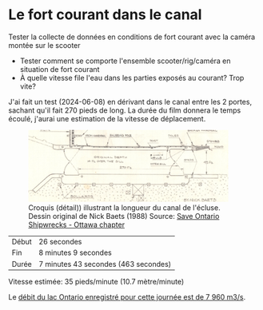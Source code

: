 # Le fort courant dans le canal

Tester la collecte de données en conditions de fort courant avec la caméra montée sur le scooter

- Tester comment se comporte l'ensemble scooter/rig/caméra en situation de fort courant
- À quelle vitesse file l'eau dans les parties exposés au courant? Trop vite?

J'ai fait un test (2024-06-08) en dérivant dans le canal entre les 2 portes, sachant qu'il fait 270 pieds de long. La durée du film donnera le temps écoulé, j'aurai une estimation de la vitesse de déplacement.

<figure>
      <a href="../assets/images/longueur-du-canal.webp"><img src="../assets/images/longueur-du-canal.webp" alt="Croquis (détail)) illustrant la longueur du canal de l'écluse." width="400"></a>
      <figcaption>Croquis (détail)) illustrant la longueur du canal de l'écluse. Dessin original de Nick Baets (1988) Source: <a href="https://saveontarioshipwrecks.ca/chapter-ottawa/">Save Ontario Shipwrecks - Ottawa chapter</a><cite></cite></figcaption>
  </figure>

|       |                                      |
| ----- | ------------------------------------ |
| Début | 26 secondes                          |
| Fin   | 8 minutes 9 secondes                 |
| Durée | 7 minutes 43 secondes (463 secondes) |

Vitesse estimée: 35 pieds/minute (10.7 mètre/minute)

Le [débit du lac Ontario enregistré pour cette journée est de 7 960 m3/s](https://ijc.org/fr/clofsl/bassin/debits).
